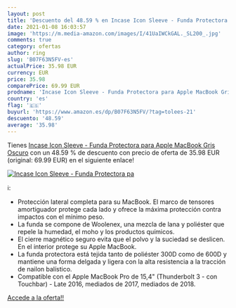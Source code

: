 ```yaml
---
layout: post
title: 'Descuento del 48.59 % en Incase Icon Sleeve - Funda Protectora pa'
date: 2021-01-08 16:03:57
image: 'https://m.media-amazon.com/images/I/41UaIWCkGAL._SL200_.jpg'
comments: true
category: ofertas
author: ring
slug: 'B07F63N5FV-es'
actualPrice: 35.98 EUR
currency: EUR
price: 35.98
comparePrice: 69.99 EUR
prodname: 'Incase Icon Sleeve - Funda Protectora para Apple MacBook Gris Oscuro'
country: 'es'
flag: '🇪🇸'
buyurl: 'https://www.amazon.es/dp/B07F63N5FV/?tag=tolees-21'
descuento: '48.59'
average: '35.98'
---
```


Tienes [Incase Icon Sleeve - Funda Protectora para Apple MacBook Gris Oscuro](https://www.amazon.es/dp/B07F63N5FV/?tag=tolees-21) con un 48.59 % de descuento con precio de oferta de 35.98 EUR (original: 69.99 EUR) en el siguiente enlace!

[![Incase Icon Sleeve - Funda Protectora pa](https://m.media-amazon.com/images/I/41UaIWCkGAL._SL200_.jpg)](https://www.amazon.es/dp/B07F63N5FV/?tag=tolees-21)

ℹ️:

- Protección lateral completa para su MacBook. El marco de tensores amortiguador protege cada lado y ofrece la máxima protección contra impactos con el mínimo peso.
- La funda se compone de Woolenex, una mezcla de lana y poliéster que repele la humedad, el moho y los productos químicos.
- El cierre magnético seguro evita que el polvo y la suciedad se deslicen. En el interior protege su Apple MacBook.
- La funda protectora está tejida tanto de poliéster 300D como de 600D y mantiene una forma delgada y ligera con la alta resistencia a la tracción de nailon balístico.
- Compatible con el Apple MacBook Pro de 15,4" (Thunderbolt 3 - con Touchbar) - Late 2016, mediados de 2017, mediados de 2018.

[Accede a la oferta!!](https://www.amazon.es/dp/B07F63N5FV/?tag=tolees-21)
